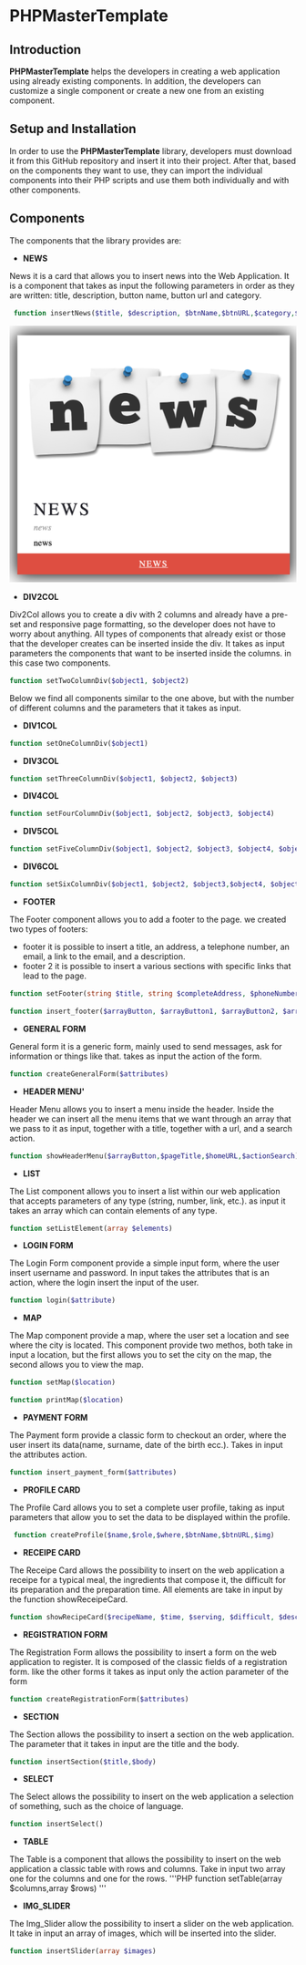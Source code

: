 # PHPMasterTemplate
## Introduction
**PHPMasterTemplate** helps the developers in creating a web application using already existing components. In addition, the developers can customize a single component or create a new one from an existing component.

## Setup and Installation
In order to use the **PHPMasterTemplate** library, developers must download it from this GitHub repository and insert it into their project. After that, based on the components they want to use, they can import the individual components into their PHP scripts and use them both individually and with other components.

## Components
The components that the library provides are:

- **NEWS** 

News it is a card that allows you to insert news into the Web Application. It is a component that takes as input the following parameters in order as they are written: title, description, button name, button url and category.

```PHP
 function insertNews($title, $description, $btnName,$btnURL,$category,$imgURL)
```
<p align="center">
<img width="518" src="docs/news.png">
</p>

- **DIV2COL**

Div2Col allows you to create a div with 2 columns and already have a pre-set and responsive page formatting, so the developer does not have to worry about anything. All types of components that already exist or those that the developer creates can be inserted inside the div. It takes as input parameters the components that want to be inserted inside the columns. in this case two components.

```PHP
function setTwoColumnDiv($object1, $object2)
```
Below we find all components similar to the one above, but with the number of different columns and the parameters that it takes as input.

- **DIV1COL**

```PHP
function setOneColumnDiv($object1)
```
- **DIV3COL**

```PHP
function setThreeColumnDiv($object1, $object2, $object3)
```
- **DIV4COL**

```PHP
function setFourColumnDiv($object1, $object2, $object3, $object4)
```

- **DIV5COL**

```PHP
function setFiveColumnDiv($object1, $object2, $object3, $object4, $object5)
```

- **DIV6COL**
```PHP
function setSixColumnDiv($object1, $object2, $object3,$object4, $object5, $object6)
```

- **FOOTER**

The Footer component allows you to add a footer to the page.
we created two types of footers:
   - footer it is possible to insert a title, an address, a telephone number, an email, a link to the email, and a         description.
   - footer 2 it is possible to insert a various sections with specific links that lead to the page.

```PHP
function setFooter(string $title, string $completeAddress, $phoneNumber, $email, $mailLink,$description)  
```
```PHP
function insert_footer($arrayButton, $arrayButton1, $arrayButton2, $arrayButton3, $arrayButton4)
```
  
- **GENERAL FORM**

General form it is a generic form, mainly used to send messages, ask for information or things like that. takes as input the action of the form.
```PHP
function createGeneralForm($attributes)
```
- **HEADER MENU'**

Header Menu allows you to insert a menu inside the header. Inside the header we can insert all the menu items that we want through an array that we pass to it as input, together with a title, together with a url, and a search action.
```PHP
function showHeaderMenu($arrayButton,$pageTitle,$homeURL,$actionSearch)
```
- **LIST**

The List component allows you to insert a list within our web application that accepts parameters of any type (string, number, link, etc.). as input it takes an array which can contain elements of any type.
```PHP
function setListElement(array $elements)
```

- **LOGIN FORM**

The Login Form component provide a simple input form, where the user insert username and password. In input takes the attributes that is an action, where the login insert the input of the user.
```PHP
function login($attribute)
```

- **MAP**

The Map component  provide a map, where the user set a location and see where the city is located. This component provide two methos, both take in input a location, but the first allows you to set the city on the map, the second allows you to view the map.
```PHP
function setMap($location)
```
```PHP
function printMap($location)
```

- **PAYMENT FORM**

The Payment form provide a classic form to checkout an order, where the user insert its data(name, surname, date of the birth ecc.). Takes in input the attributes action.
```PHP
function insert_payment_form($attributes)
```

- **PROFILE CARD**

The Profile Card allows you to set a complete user profile, taking as input parameters that allow you to set the data to be displayed within the profile.
```PHP
 function createProfile($name,$role,$where,$btnName,$btnURL,$img)
```

- **RECEIPE CARD**

The Receipe Card allows the possibility to insert on the web application a receipe for a typical meal, the ingredients that compose it, the difficult for its preparation and the preparation time. All elements are take in input by the function showReceipeCard.
```PHP
function showRecipeCard($recipeName, $time, $serving, $difficult, $description, $btnName,$btnURL,$imgURL)
```

- **REGISTRATION FORM**

The Registration Form allows the possibility to insert a form on the web application to register. It is composed of the classic fields of a registration form. like the other forms it takes as input only the action parameter of the form
```PHP
function createRegistrationForm($attributes)
```

- **SECTION**

The Section allows the possibility to insert a section on the web application. The parameter that it takes in input are the title and the body. 
```PHP
function insertSection($title,$body)
```

- **SELECT**

The Select allows the possibility to insert on the web application a selection of something, such as the choice of language. 
```PHP
function insertSelect()
```

- **TABLE**

The Table is a component that allows the possibility to insert on the web application a classic table with rows and columns. Take in input two array one for the columns and one for the rows.
'''PHP
function setTable(array $columns,array $rows)
'''

- **IMG_SLIDER**

The Img_Slider allow the possibility to insert a slider on the web application. It take in input an array of images, which will be inserted into the slider. 
```PHP
function insertSlider(array $images)
```
